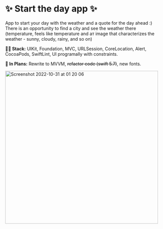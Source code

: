 # ✨ Start the day app ✨
App to start your day with the weather and a quote for the day ahead :)
There is an opportunity to find a city and see the weather there (temperature, feels like temperature and aт image that characterizes the weather - sunny, cloudy, rainy, and so on)

**👨‍💻 Stack:** UIKit, Foundation, MVC, URLSession, CoreLocation, Alert, CocoaPods, SwiftLint, UI programally with constraints.

**📍 In Plans:** Rewrite to MVVM, ~~refactor code (swift 5.7)~~, new fonts.


<img width="487" alt="Screenshot 2022-10-31 at 01 20 06" src="https://user-images.githubusercontent.com/74795762/198904583-5687d6d0-4896-479d-b0bc-7b63e902dbb4.png">
